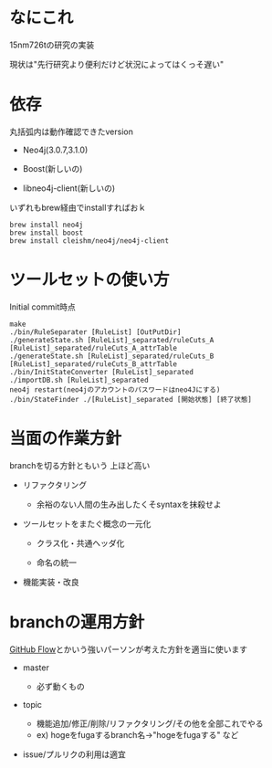 # なにこれ
15nm726tの研究の実装

現状は"先行研究より便利だけど状況によってはくっそ遅い"

# 依存
丸括弧内は動作確認できたversion

+ Neo4j(3.0.7,3.1.0)

+ Boost(新しいの)

+ libneo4j-client(新しいの)

いずれもbrew経由でinstallすればおｋ

    brew install neo4j
    brew install boost
    brew install cleishm/neo4j/neo4j-client


# ツールセットの使い方
Initial commit時点

    make
    ./bin/RuleSeparater [RuleList] [OutPutDir]
    ./generateState.sh [RuleList]_separated/ruleCuts_A [RuleList]_separated/ruleCuts_A_attrTable
    ./generateState.sh [RuleList]_separated/ruleCuts_B [RuleList]_separated/ruleCuts_B_attrTable
    ./bin/InitStateConverter [RuleList]_separated
    ./importDB.sh [RuleList]_separated
    neo4j restart(neo4jのアカウントのパスワードはneo4Jにする)
    ./bin/StateFinder ./[RuleList]_separated [開始状態] [終了状態]

# 当面の作業方針
branchを切る方針ともいう 上ほど高い

+ リファクタリング
    * 余裕のない人間の生み出したくそsyntaxを抹殺せよ

+ ツールセットをまたぐ概念の一元化
    * クラス化・共通ヘッダ化

    * 命名の統一

+ 機能実装・改良

# branchの運用方針
[GitHub Flow](https://gist.github.com/Gab-km/3705015)とかいう強いパーソンが考えた方針を適当に使います

+ master
    - 必ず動くもの

+ topic
    - 機能追加/修正/削除/リファクタリング/その他を全部これでやる
    - ex) hogeをfugaするbranch名→"hogeをfugaする" など

+ issue/プルリクの利用は適宜

